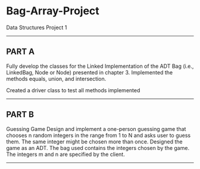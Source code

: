 # Bag-Array-Project
Data Structures Project 1

---

## PART A
Fully develop the classes for the Linked Implementation of the ADT Bag (i.e., LinkedBag<T>, Node or Node<T>) presented in chapter 3.
Implemented the methods equals, union, and intersection.

Created a driver class to test all methods implemented

---

## PART B
Guessing Game
Design and implement a one-person guessing game that chooses n random integers in the range from 1 to N and asks user to guess them. 
The same integer might be chosen more than once.
Designed the game as an ADT. The bag used contains the integers chosen by the game. The integers m and n are specified by the client.

---

